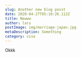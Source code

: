```yaml
---
slug: Another new blog posst
date: 2020-04-27T05:10:26.112Z
title: Newww
author: lars
postImage: img/marriage-japan.jpg
metaDescription: Something
category: visa
---
```

Okkk